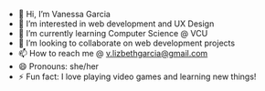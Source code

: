 - 👋 Hi, I’m Vanessa Garcia
- 👀 I’m interested in web development and UX Design
- 🌱 I’m currently learning Computer Science @ VCU
- 💞️ I’m looking to collaborate on web development projects
- 📫 How to reach me @ v.lizbethgarcia@gmail.com
- 😄 Pronouns: she/her
- ⚡ Fun fact: I love playing video games and learning new things!

<!---
vanessaliiz/vanessaliiz is a ✨ special ✨ repository because its `README.md` (this file) appears on your GitHub profile.
You can click the Preview link to take a look at your changes.
--->
